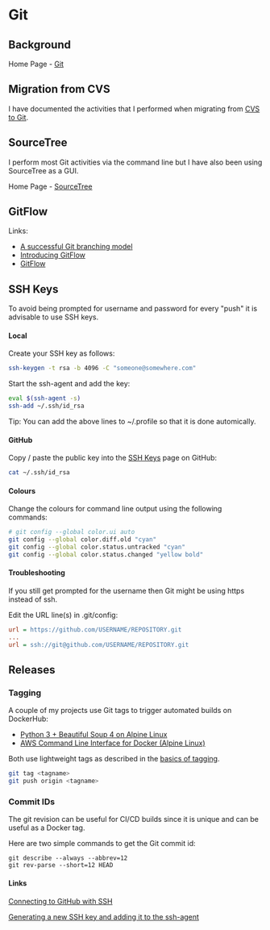 # Git

## Background

Home Page - [Git](https://git-scm.com/)



## Migration from CVS

I have documented the activities that I performed when migrating from [CVS to Git](CVS2Git.md).



## SourceTree

I perform most Git activities via the command line but I have also been using SourceTree as a GUI.

Home Page - [SourceTree](https://www.atlassian.com/software/sourcetree)



## GitFlow

Links:

- [A successful Git branching model](http://nvie.com/posts/a-successful-git-branching-model/)
- [Introducing GitFlow](https://datasift.github.io/gitflow/IntroducingGitFlow.html)
- [GitFlow](https://github.com/nvie/gitflow)



## SSH Keys

To avoid being prompted for username and password for every "push" it is advisable to use SSH keys.

#### Local

Create your SSH key as follows:

```sh
ssh-keygen -t rsa -b 4096 -C "someone@somewhere.com"
```

Start the ssh-agent and add the key:

```sh
eval $(ssh-agent -s)
ssh-add ~/.ssh/id_rsa
```

Tip: You can add the above lines to ~/.profile so that it is done automically.



#### GitHub

Copy / paste the public key into the [SSH Keys](https://github.com/settings/keys) page on GitHub:

```sh
cat ~/.ssh/id_rsa
```



#### Colours

Change the colours for command line output using the following commands:

```sh
# git config --global color.ui auto
git config --global color.diff.old "cyan"
git config --global color.status.untracked "cyan"
git config --global color.status.changed "yellow bold"
```



#### Troubleshooting

If you still get prompted for the username then Git might be using https instead of ssh.

Edit the URL line(s) in .git/config:

```ini
url = https://github.com/USERNAME/REPOSITORY.git
...
url = ssh://git@github.com/USERNAME/REPOSITORY.git
```



## Releases

### Tagging

A couple of my projects use Git tags to trigger automated builds on DockerHub:

- [Python 3 + Beautiful Soup 4 on Alpine Linux](https://github.com/Logiqx/python-bs4)
- [AWS Command Line Interface for Docker (Alpine Linux)](https://github.com/Logiqx/aws-cli)

Both use lightweight tags as described in the [basics of tagging](https://git-scm.com/book/en/v2/Git-Basics-Tagging).

```sh
git tag <tagname>
git push origin <tagname>
```

### Commit IDs

The git revision can be useful for CI/CD builds since it is unique and can be useful as a Docker tag.

Here are two simple commands to get the Git commit id:

```
git describe --always --abbrev=12
git rev-parse --short=12 HEAD
```





#### Links

[Connecting to GitHub with SSH](https://help.github.com/en/articles/connecting-to-github-with-ssh)

[Generating a new SSH key and adding it to the ssh-agent](https://help.github.com/en/articles/generating-a-new-ssh-key-and-adding-it-to-the-ssh-agent)